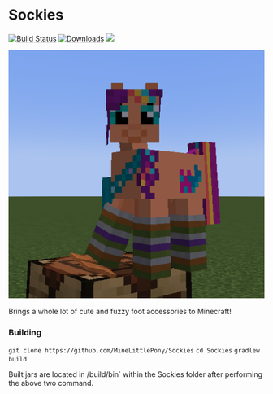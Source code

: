 # Sockies

[![Build Status](https://github.com/MineLittlePony/Sockies/actions/workflows/gradle-build.yml/badge.svg)](https://github.com/MineLittlePony/Sockies/actions/workflows/gradle-build.yml)
[![Downloads](https://img.shields.io/github/downloads/MineLittlePony/Sockies/total.svg?color=yellowgreen)](https://github.com/MineLittlePony/Sockies/releases/latest)
![](https://img.shields.io/badge/api-fabric-orange.svg)

![](https://github.com/MineLittlePony/Sockies/blob/1.20.1/sockies_preview.png)

Brings a whole lot of cute and fuzzy foot accessories to Minecraft!

### Building

`git clone https://github.com/MineLittlePony/Sockies`
`cd Sockies`
`gradlew build`

Built jars are located in /build/bin` within the Sockies folder after performing the above two command.

